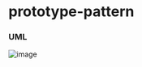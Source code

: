 # prototype-pattern

### UML
![image](https://github.com/user-attachments/assets/f1ae06d4-d0ac-4421-a07e-c1882d355ef4)
